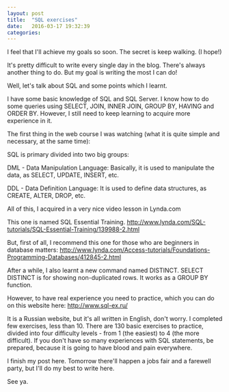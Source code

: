 ```yaml
---
layout: post
title:  "SQL exercises"
date:   2016-03-17 19:32:39
categories: 
---
```


I feel that I'll achieve my goals so soon. The secret is keep walking.
(I hope!)

It's pretty difficult to write every single day in the blog. There's always another thing to do. But my goal is writing the most I can do!

Well, let's talk about SQL and some points which I learnt.

I have some basic knowledge of SQL and SQL Server. I know how to do some queries using SELECT, JOIN, INNER JOIN, GROUP BY, HAVING and ORDER BY. However, I still need to keep learning to acquire more experience in it.

The first thing in the web course I was watching (what it is quite simple and necessary, at the same time):

SQL is primary divided into two big groups:

DML - Data Manipulation Language: Basically, it is used to manipulate the data, as SELECT, UPDATE, INSERT, etc.

DDL - Data Definition Language: It is used to define data structures, as CREATE, ALTER, DROP, etc.

All of this, I acquired in a very nice video lesson in Lynda.com

This one is named SQL Essential Training.
<http://www.lynda.com/SQL-tutorials/SQL-Essential-Training/139988-2.html>

But, first of all, I recommend this one for those who are beginners in database matters:
<http://www.lynda.com/Access-tutorials/Foundations-Programming-Databases/412845-2.html>

After a while, I also learnt a new command named DISTINCT.
SELECT DISTINCT is for showing non-duplicated rows. It works as a GROUP BY function.

However, to have real experience you need to practice, which you can do on this website here:
<http://www.sql-ex.ru/>

It is a Russian website, but it's all written in English, don't worry.
I completed few exercises, less than 10. There are 130 basic exercises to practice, divided into four difficulty levels - from 1 (the easiest) to 4 (the more difficult).
If you don't have so many experiences with SQL statements, be prepared, because it is going to have blood and pain everywhere.

I finish my post here. Tomorrow there'll happen a jobs fair and a farewell party, but I'll do my best to write here.

See ya.